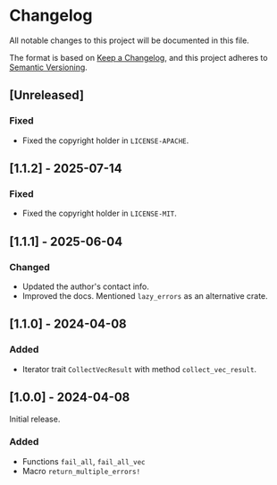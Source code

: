 # Changelog

All notable changes to this project will be documented in this file.

The format is based on
[Keep a Changelog](https://keepachangelog.com/en/1.1.0/),
and this project adheres to
[Semantic Versioning](https://semver.org/spec/v2.0.0.html).

## \[Unreleased]

### Fixed

- Fixed the copyright holder in `LICENSE-APACHE`.

## \[1.1.2] - 2025-07-14

### Fixed

- Fixed the copyright holder in `LICENSE-MIT`.

## \[1.1.1] - 2025-06-04

### Changed

- Updated the author's contact info.
- Improved the docs. Mentioned `lazy_errors` as an alternative crate.

## \[1.1.0] - 2024-04-08

### Added

- Iterator trait `CollectVecResult` with method `collect_vec_result`.

## \[1.0.0] - 2024-04-08

Initial release.

### Added

- Functions `fail_all`, `fail_all_vec`
- Macro `return_multiple_errors!`
